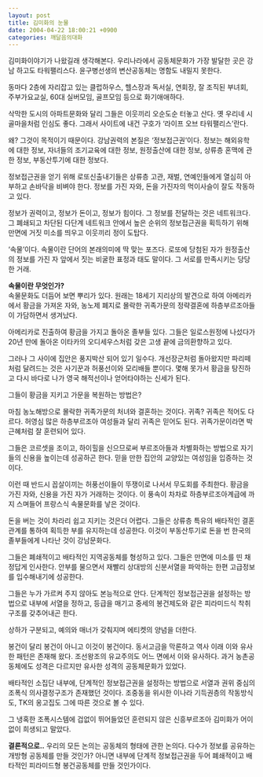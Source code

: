```yaml
---
layout: post
title: 김미화의 눈물
date: 2004-04-22 18:00:21 +0900
categories: 깨달음의대화
---
```

김미화이야기가 나왔길래 생각해본다. 우리나라에서 공동체문화가 가장 발달한 곳은 강남 하고도 타워팰리스다. 윤구병선생의 변산공동체는 명함도 내밀지 못한다. 

동마다 2층에 자리잡고 있는 클럽하우스, 헬스장과 독서실, 연회장, 잘 조직된 부녀회, 주부가요교실, 60대 실버모임, 골프모임 등으로 화기애애하다. 

삭막한 도시의 아파트문화와 달리 그들은 이웃끼리 오순도순 터놓고 산다. 옛 우리네 시골마을처럼 인심도 좋다. 그래서 사이트에 내건 구호가 ‘라이프 오브 타워팰리스’란다. 

왜? 그것이 목적이기 때문이다. 강남권력의 본질은 ‘정보접근권’이다. 정보는 해외유학에 대한 정보, 자녀들의 조기교육에 대한 정보, 원정출산에 대한 정보, 상류층 혼맥에 관한 정보, 부동산투기에 대한 정보다.

정보접근권을 얻기 위해 로또신출내기들은 상류층 고관, 재벌, 연예인들에게 열심히 아부하고 손바닥을 비벼야 한다. 정보를 가진 자와, 돈을 가진자의 먹이사슬이 잘도 작동하고 있다. 

정보가 권력이고, 정보가 돈이고, 정보가 힘이다. 그 정보를 전달하는 것은 네트워크다. 그 폐쇄되고 차단된 다단계 네트워크 안에서 높은 순위의 정보접근권을 획득하기 위해 만면에 거짓 미소를 띄우고 이웃끼리 정이 도탑다. 

‘속물’이다. 속물이란 단어의 본래의미에 딱 맞는 포즈다. 로또에 당첨된 자가 원정출산의 정보를 가진 자 앞에서 짓는 비굴한 표정과 태도 말이다. 그 서로를 만족시키는 당당한 거래. 

**속물이란 무엇인가?**  
속물문화도 더듬어 보면 뿌리가 있다. 원래는 18세기 지리상의 발견으로 하여 아메리카에서 황금을 가져온 자와, 농노제 폐지로 몰락한 귀족가문의 정략결혼에 하층부르조아들이 가담하면서 생겨났다. 

아메리카로 진출하여 황금을 가지고 돌아온 졸부들 있다. 그들은 일로스원정에 나섰다가 20년 만에 돌아온 이타카의 오디세우스처럼 갖은 고생 끝에 금의환향하고 있다. 

그러나 그 사이에 집안은 풍지박산 되어 있기 일수다. 개선장군처럼 돌아왔지만 파리떼처럼 달려드는 것은 사기꾼과 허풍선이와 모리배들 뿐이다. 몇해 못가서 황금을 탕진하고 다시 바다로 나가 영국 해적선이나 얻어타야하는 신세가 된다. 

그들이 황금을 지키고 가문을 복원하는 방법은?

마침 농노해방으로 몰락한 귀족가문의 처녀와 결혼하는 것이다. 귀족? 귀족은 적어도 다르다. 허영심 많은 하층부르조아 여성들과 달리 귀족은 믿어도 된다. 귀족가문이라면 박근혜처럼 잘 훈련되어 있다. 

그들은 코르셋을 조이고, 하이힐을 신으므로써 부르조아들과 차별화하는 방법으로 자기들의 신용을 높이는데 성공하곤 한다. 믿을 만한 집안의 교양있는 여성임을 입증하는 것이다. 

이런 때 반드시 꼽살이끼는 허풍선이들이 뚜쟁이로 나서서 무도회를 주최한다. 황금을 가진 자와, 신용을 가진 자가 거래하는 것이다. 이 풍속이 차차로 하층부르조아계급에 까지 스며들어 프랑스식 속물문화를 낳은 것이다. 

돈을 버는 것이 차라리 쉽고 지키는 것은더 어렵다. 그들은 상류층 특유의 배타적인 결혼관계를 통하여 획득한 부를 유지하는데 성공한다. 이것이 부동산투기로 돈을 번 한국의 졸부들에게 나타난 것이 강남문화다. 

그들은 폐쇄적이고 배타적인 지역공동체를 형성하고 있다. 그들은 만면에 미소를 띤 채 정답게 인사한다. 안부를 물으면서 재빨리 상대방의 신분서열을 파악하는 한편 고급정보를 입수해내기에 성공한다. 

그들은 누가 가르켜 주지 않아도 본능적으로 안다. 단계적인 정보접근권을 설정하는 방법으로 내부에 서열을 정하고, 등급을 매기고 중세의 봉건제도와 같은 피라미드식 착취구조를 갖추어내곤 한다. 

상하가 구분되고, 예의와 매너가 갖춰지며 에티켓의 양념을 더한다. 

봉건이 달리 봉건이 아니고 이것이 봉건이다. 동서고금을 막론하고 역사 이래 이와 유사한 패턴은 존재해 왔다. 조선왕조의 유교주의도 어느 면에서 이와 유사하다. 과거 농촌공동체에도 성격은 다르지만 유사한 성격의 공동체문화가 있었다. 

배타적인 소집단 내부에, 단계적인 정보접근권을 설정하는 방법으로 서열과 권위 중심의 조폭식 의사결정구조가 존재했던 것이다. 조중동을 위시한 이나라 기득권층의 작동방식도, TK의 옹고집도 그에 따른 것으로 볼 수 있다. 

그 냉혹한 조폭시스템에 겁없이 뛰어들었던 훈련되지 않은 신흥부르조아 김미화가 어이없이 희생되고 말았다. 

**결론적으로..** 우리의 모든 논의는 공동체의 형태에 관한 논의다. 다수가 정보를 공유하는 개방형 공동체를 만들 것인가? 아니면 내부에 단계적 정보접근권을 두어 폐쇄적이고 배타적인 피라미드형 봉건공동체를 만들 것인가이다.